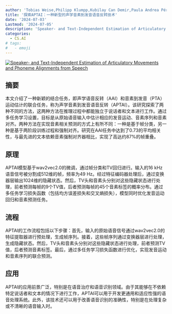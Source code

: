 ```yaml
---
author: 'Tobias Weise,Philipp Klumpp,Kubilay Can Demir,Paula Andrea Pérez-Toro,Maria Schuster,Elmar Noeth,Bjoern Heismann,Andreas Maier,Seung Hee Yang'
title: '探索APTAI：一种新型的声学音素到发音语音反转技术'
date: '2024-07-03'
Lastmod: '2024-07-05'
description: 'Speaker- and Text-Independent Estimation of Articulatory Movements and Phoneme Alignments from Speech'
categories:
  - CS.AI
# tags:
#   - emoji
---
```


[![Speaker- and Text-Independent Estimation of Articulatory Movements and Phoneme Alignments from Speech](https://arxiv-research-1301205113.cos.ap-guangzhou.myqcloud.com/images/2407.03132v1.pdf_0.jpg)](https://arxiv.org/abs/2407.03132v1)

## 摘要

本文介绍了一种新颖的结合任务，即声学语音反转（AAI）和音素到发音（PTA）运动估计的联合任务，称为声学音素到发音语音反转（APTAI）。该研究探索了两种不同的方法，这两种方法在推理过程中都能独立于说话者和文本进行工作。通过多任务学习设置，目标是从原始语音输入中估计相应的发音运动、音素序列和音素对齐。两种方法在实现音素相关预测的方式上有所不同：一种是基于帧分类，另一种是基于两阶段训练过程和强制对齐。研究在AAI任务中达到了0.73的平均相关性，与最先进的文本依赖音素强制对齐器相比，实现了高达约87%的帧重叠。<!--more-->

## 原理

APTAI模型基于wav2vec2.0的微调，通过帧分类和TV回归进行。输入的16 kHz语音信号被分割成512维的帧，频率为49 Hz。经过特征编码器处理后，通过变换器层输出1024维的隐藏状态。然后，TV头和音素头分别对这些隐藏状态进行处理，前者预测每帧的9个TV值，后者预测每帧的45个音素标签的概率分布。通过多任务学习损失函数（包括均方误差损失和交叉熵损失），模型同时优化发音运动回归和音素预测任务。

## 流程

APTAI的工作流程包括以下步骤：首先，输入的原始语音信号通过wav2vec2.0的特征提取器进行预处理，生成帧序列。接着，这些帧序列通过变换器层进行处理，生成隐藏状态。然后，TV头和音素头分别对这些隐藏状态进行处理，前者预测TV值，后者预测音素标签。最后，通过多任务学习损失函数进行优化，实现发音运动和音素序列的联合预测。

## 应用

APTAI的应用前景广泛，特别是在语音治疗和语音识别领域。由于其能够在不依赖特定说话者和文本的情况下进行工作，APTAI可以用于开发更通用和适应性强的语音处理系统。此外，该技术还可以用于改善语音识别的准确性，特别是在处理复杂或不清晰的语音输入时。